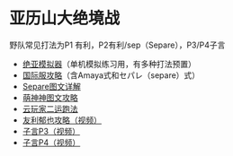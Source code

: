# 亚历山大绝境战

野队常见打法为P1 有利，P2有利/sep（Separe），P3/P4子言

* [绝亚模拟器](https://bbs.nga.cn/read.php?tid=20243836)（单机模拟练习用，有多种打法预置）
* [国际服攻略](https://bbs.nga.cn/read.php?tid=19394167)（含Amaya式和セパレ（separe）式）
* [Separe图文详解](https://bbs.nga.cn/read.php?tid=20145362)
* [萌神神图文攻略](https://moeshen.cn/ffxiv/jy/)
* [云玩家二运跑法](https://bbs.nga.cn/read.php?tid=19507584)
* [友利郁也攻略（视频）](https://www.bilibili.com/video/av83454257/)
* [子言P3（视频）](https://www.bilibili.com/video/av84784599/)
* [子言P4（视频）](https://www.bilibili.com/video/av86121073/)